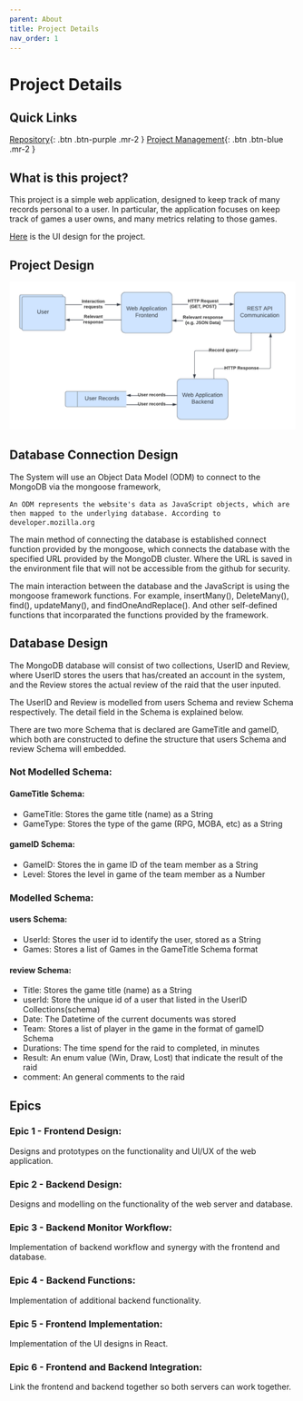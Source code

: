 ```yaml
---
parent: About
title: Project Details
nav_order: 1
---
```


# Project Details

## Quick Links

[Repository](https://github.com/GNyoufun/IT-101){: .btn .btn-purple .mr-2 } [Project Management](https://github.com/users/GNyoufun/projects/1){: .btn .btn-blue .mr-2 }

## What is this project?

This project is a simple web application, designed to keep track of many records personal to a user.
In particular, the application focuses on keep track of games a user owns, and many metrics relating to those games.

[Here](https://www.figma.com/file/SQu9N6EZBAvf6Bek3xuOiC/IT-101?node-id=0%3A1) is the UI design for the project.

## Project Design

![Dataflow diagram for the project](../assets/images/IT%20Project%20Diagrams.png)

## Database Connection Design

The System will use an Object Data Model (ODM) to connect to the MongoDB via the mongoose framework,

    An ODM represents the website's data as JavaScript objects, which are then mapped to the underlying database. According to developer.mozilla.org

The main method of connecting the database is established connect function provided by the mongoose, which connects the database with the specified URL provided by the MongoDB cluster. Where the URL is saved in the environment file that will not be accessible from the github for security.

The main interaction between the database and the JavaScript is using the mongoose framework functions. For example, insertMany(), DeleteMany(), find(), updateMany(), and findOneAndReplace().
And other self-defined functions that incorparated the functions provided by the framework.

## Database Design

The MongoDB database will consist of two collections, UserID and Review, where UserID stores the users that has/created an account in the system, and the Review stores the actual review of the raid that the user inputed.

The UserID and Review is modelled from users Schema and review Schema respectively. The detail field in the Schema is explained below.

There are two more Schema that is declared are GameTitle and gameID, which both are constructed to define the structure that users Schema and review Schema will embedded.

### Not Modelled Schema:

#### GameTitle Schema:

- GameTitle: Stores the game title (name) as a String
- GameType: Stores the type of the game (RPG, MOBA, etc) as a String

#### gameID Schema:

- GameID: Stores the in game ID of the team member as a String
- Level: Stores the level in game of the team member as a Number

### Modelled Schema:

#### users Schema:

- UserId: Stores the user id to identify the user, stored as a String
- Games: Stores a list of Games in the GameTitle Schema format

#### review Schema:

- Title: Stores the game title (name) as a String
- userId: Store the unique id of a user that listed in the UserID Collections(schema)
- Date: The Datetime of the current documents was stored
- Team: Stores a list of player in the game in the format of gameID Schema
- Durations: The time spend for the raid to completed, in minutes
- Result: An enum value (Win, Draw, Lost) that indicate the result of the raid
- comment: An general comments to the raid

## Epics

### Epic 1 - Frontend Design:

Designs and prototypes on the functionality and UI/UX of the web application.

### Epic 2 - Backend Design:

Designs and modelling on the functionality of the web server and database.

### Epic 3 - Backend Monitor Workflow:

Implementation of backend workflow and synergy with the frontend and database. 

### Epic 4 - Backend Functions:

Implementation of additional backend functionality.

### Epic 5 - Frontend Implementation:

Implementation of the UI designs in React.

### Epic 6 - Frontend and Backend Integration:

Link the frontend and backend together so both servers can work together.
